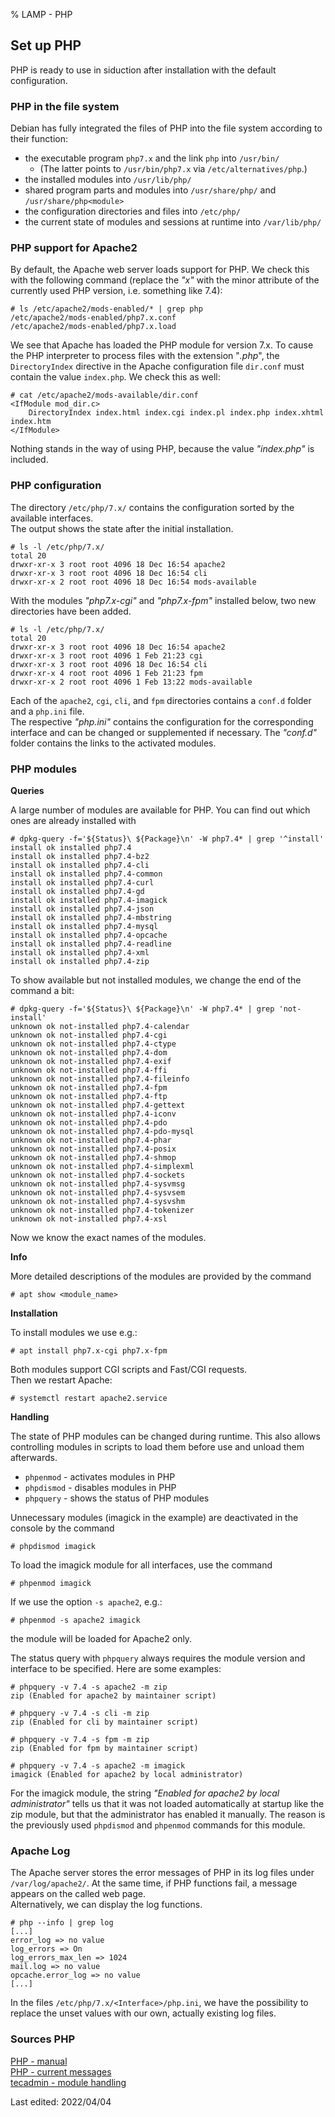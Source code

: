 % LAMP - PHP

## Set up PHP

PHP is ready to use in siduction after installation with the default configuration.  

### PHP in the file system

Debian has fully integrated the files of PHP into the file system according to their function:

+ the executable program `php7.x` and the link `php` into `/usr/bin/`   
    + (The latter points to `/usr/bin/php7.x` via `/etc/alternatives/php`.)  
+ the installed modules into `/usr/lib/php/`  
+ shared program parts and modules into `/usr/share/php/` and `/usr/share/php<module>`  
+ the configuration directories and files into `/etc/php/`  
+ the current state of modules and sessions at runtime into `/var/lib/php/`

### PHP support for Apache2

By default, the Apache web server loads support for PHP. We check this with the following command
(replace the *"x"* with the minor attribute of the currently used PHP version, i.e. something like 7.4):

~~~
# ls /etc/apache2/mods-enabled/* | grep php
/etc/apache2/mods-enabled/php7.x.conf
/etc/apache2/mods-enabled/php7.x.load
~~~

We see that Apache has loaded the PHP module for version 7.x. To cause the PHP interpreter to process files with the extension "*.php*", the `DirectoryIndex` directive in the Apache configuration file `dir.conf` must contain the value `index.php`. We check this as well:

~~~
# cat /etc/apache2/mods-available/dir.conf
<IfModule mod_dir.c>
    DirectoryIndex index.html index.cgi index.pl index.php index.xhtml index.htm
</IfModule>
~~~

Nothing stands in the way of using PHP, because the value *"index.php"* is included.

### PHP configuration

The directory `/etc/php/7.x/` contains the configuration sorted by the available interfaces.  
The output shows the state after the initial installation.

~~~
# ls -l /etc/php/7.x/
total 20
drwxr-xr-x 3 root root 4096 18 Dec 16:54 apache2
drwxr-xr-x 3 root root 4096 18 Dec 16:54 cli
drwxr-xr-x 2 root root 4096 18 Dec 16:54 mods-available
~~~

With the modules *"php7.x-cgi"* and *"php7.x-fpm"* installed below, two new directories have been added.

~~~
# ls -l /etc/php/7.x/
total 20
drwxr-xr-x 3 root root 4096 18 Dec 16:54 apache2
drwxr-xr-x 3 root root 4096 1 Feb 21:23 cgi
drwxr-xr-x 3 root root 4096 18 Dec 16:54 cli
drwxr-xr-x 4 root root 4096 1 Feb 21:23 fpm
drwxr-xr-x 2 root root 4096 1 Feb 13:22 mods-available
~~~

Each of the `apache2`, `cgi`, `cli`, and `fpm` directories contains a `conf.d` folder and a `php.ini` file.  
The respective *"php.ini"* contains the configuration for the corresponding interface and can be changed or supplemented if necessary. The *"conf.d"* folder contains the links to the activated modules.

### PHP modules

**Queries**

A large number of modules are available for PHP. You can find out which ones are already installed with

~~~
# dpkg-query -f='${Status}\ ${Package}\n' -W php7.4* | grep '^install'
install ok installed php7.4
install ok installed php7.4-bz2
install ok installed php7.4-cli
install ok installed php7.4-common
install ok installed php7.4-curl
install ok installed php7.4-gd
install ok installed php7.4-imagick
install ok installed php7.4-json
install ok installed php7.4-mbstring
install ok installed php7.4-mysql
install ok installed php7.4-opcache
install ok installed php7.4-readline
install ok installed php7.4-xml
install ok installed php7.4-zip
~~~

To show available but not installed modules, we change the end of the command a bit:

~~~
# dpkg-query -f='${Status}\ ${Package}\n' -W php7.4* | grep 'not-install'
unknown ok not-installed php7.4-calendar
unknown ok not-installed php7.4-cgi
unknown ok not-installed php7.4-ctype
unknown ok not-installed php7.4-dom
unknown ok not-installed php7.4-exif
unknown ok not-installed php7.4-ffi
unknown ok not-installed php7.4-fileinfo
unknown ok not-installed php7.4-fpm
unknown ok not-installed php7.4-ftp
unknown ok not-installed php7.4-gettext
unknown ok not-installed php7.4-iconv
unknown ok not-installed php7.4-pdo
unknown ok not-installed php7.4-pdo-mysql
unknown ok not-installed php7.4-phar
unknown ok not-installed php7.4-posix
unknown ok not-installed php7.4-shmop
unknown ok not-installed php7.4-simplexml
unknown ok not-installed php7.4-sockets
unknown ok not-installed php7.4-sysvmsg
unknown ok not-installed php7.4-sysvsem
unknown ok not-installed php7.4-sysvshm
unknown ok not-installed php7.4-tokenizer
unknown ok not-installed php7.4-xsl
~~~

Now we know the exact names of the modules.

**Info**

More detailed descriptions of the modules are provided by the command

~~~
# apt show <module_name>
~~~

**Installation**

To install modules we use e.g.:

~~~
# apt install php7.x-cgi php7.x-fpm
~~~

Both modules support CGI scripts and Fast/CGI requests.  
Then we restart Apache:

~~~
# systemctl restart apache2.service
~~~

**Handling**

The state of PHP modules can be changed during runtime. This also allows controlling modules in scripts to load them before use and unload them afterwards.

+ `phpenmod` - activates modules in PHP  
+ `phpdismod` - disables modules in PHP  
+ `phpquery` - shows the status of PHP modules

Unnecessary modules (imagick in the example) are deactivated in the console by the command

~~~
# phpdismod imagick
~~~

To load the imagick module for all interfaces, use the command

~~~
# phpenmod imagick
~~~

If we use the option `-s apache2`, e.g.:

~~~
# phpenmod -s apache2 imagick
~~~

the module will be loaded for Apache2 only.

The status query with `phpquery` always requires the module version and interface to be specified. Here are some examples:

~~~
# phpquery -v 7.4 -s apache2 -m zip
zip (Enabled for apache2 by maintainer script)

# phpquery -v 7.4 -s cli -m zip
zip (Enabled for cli by maintainer script)

# phpquery -v 7.4 -s fpm -m zip
zip (Enabled for fpm by maintainer script)

# phpquery -v 7.4 -s apache2 -m imagick
imagick (Enabled for apache2 by local administrator)
~~~

For the imagick module, the string *"Enabled for apache2 by local administrator"* tells us that it was not loaded automatically at startup like the zip module, but that the administrator has enabled it manually. The reason is the previously used `phpdismod` and `phpenmod` commands for this module.

### Apache Log

The Apache server stores the error messages of PHP in its log files under `/var/log/apache2/`. At the same time, if PHP functions fail, a message appears on the called web page.  
Alternatively, we can display the log functions.

~~~
# php --info | grep log
[...]
error_log => no value
log_errors => On
log_errors_max_len => 1024
mail.log => no value
opcache.error_log => no value
[...]
~~~

In the files `/etc/php/7.x/<Interface>/php.ini`, we have the possibility to replace the unset values with our own, actually existing log files.

### Sources PHP

[PHP - manual](https://www.php.net/manual/en/)  
[PHP - current messages](https://www.php.net/)  
[tecadmin - module handling](https://tecadmin.net/enable-disable-php-modules-ubuntu/)

<div id="rev">Last edited: 2022/04/04</div>
